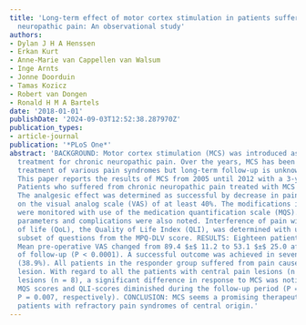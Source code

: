 ```yaml
---
title: 'Long-term effect of motor cortex stimulation in patients suffering from chronic
  neuropathic pain: An observational study'
authors:
- Dylan J H A Henssen
- Erkan Kurt
- Anne-Marie van Cappellen van Walsum
- Inge Arnts
- Jonne Doorduin
- Tamas Kozicz
- Robert van Dongen
- Ronald H M A Bartels
date: '2018-01-01'
publishDate: '2024-09-03T12:52:38.287970Z'
publication_types:
- article-journal
publication: '*PLoS One*'
abstract: 'BACKGROUND: Motor cortex stimulation (MCS) was introduced as a last-resort
  treatment for chronic neuropathic pain. Over the years, MCS has been used for the
  treatment of various pain syndromes but long-term follow-up is unknown. METHODS:
  This paper reports the results of MCS from 2005 until 2012 with a 3-year follow-up.
  Patients who suffered from chronic neuropathic pain treated with MCS were studied.
  The analgesic effect was determined as successful by decrease in pain-intensity
  on the visual analog scale (VAS) of at least 40%. The modifications in drug regimens
  were monitored with use of the medication quantification scale (MQS). Stimulation
  parameters and complications were also noted. Interference of pain with quality
  of life (QoL), the Quality of Life Index (QLI), was determined with use of a specific
  subset of questions from the MPQ-DLV score. RESULTS: Eighteen patients were included.
  Mean pre-operative VAS changed from 89.4 $±$ 11.2 to 53.1 $±$ 25.0 after three years
  of follow-up (P < 0.0001). A successful outcome was achieved in seven responders
  (38.9%). All patients in the responder group suffered from pain caused by a central
  lesion. With regard to all the patients with central pain lesions (n = 10) and peripheral
  lesions (n = 8), a significant difference in response to MCS was noticed (P = 0.002).
  MQS scores and QLI-scores diminished during the follow-up period (P = 0.210 and
  P = 0.007, respectively). CONCLUSION: MCS seems a promising therapeutic option for
  patients with refractory pain syndromes of central origin.'
---
```

